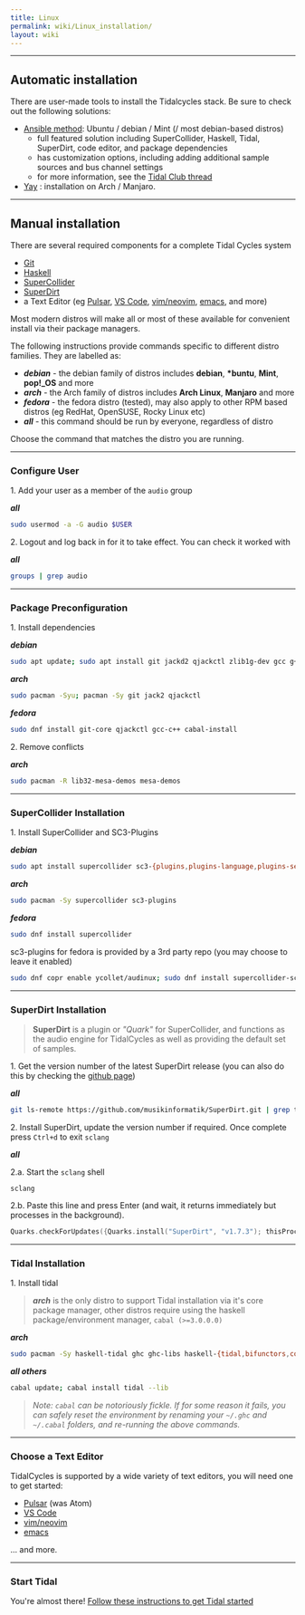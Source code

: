 ```yaml
---
title: Linux
permalink: wiki/Linux_installation/
layout: wiki
---
```


<translate>

-----

## Automatic installation

There are user-made tools to install the Tidalcycles stack. Be sure to check out the following solutions:
- [Ansible method](https://github.com/cleary/ansible-tidalcycles): Ubuntu / debian / Mint (/ most debian-based distros)
    - full featured solution including SuperCollider, Haskell, Tidal, SuperDirt, code editor, and package dependencies
    - has customization options, including adding additional sample sources and bus channel settings
    - for more information, see the [Tidal Club thread](https://club.tidalcycles.org/t/install-manage-upgrades-to-tidal-environment-with-a-single-command-on-ubuntu-debian-linux-mint-ansible-method/544)
- [Yay](https://roosnaflak.com/tech-and-research/install-tidal-cycles-on-arch-linux/) : installation on Arch / Manjaro.

-----

## Manual installation

There are several required components for a complete Tidal Cycles system 
 - [Git](https://git-scm.com/)
 - [Haskell](https://www.haskell.org/platform/)
 - [SuperCollider](https://supercollider.github.io/downloads)
 - [SuperDirt](https://github.com/musikinformatik/SuperDirt)
 - a Text Editor (eg [Pulsar](/getting-started/editor/Pulsar.md), [VS Code](/getting-started/editor/VS_Code.md), [vim/neovim](/getting-started/editor/Vim.md), [emacs](/getting-started/editor/Emacs.md), and more)
    
Most modern distros will make all or most of these available for convenient install via their package managers.

The following instructions provide commands specific to different distro families. They are labelled as:
 - ***debian*** - the debian family of distros includes **debian**, **\*buntu**, **Mint**, **pop!_OS** and more
 - ***arch*** - the Arch family of distros includes **Arch Linux**, **Manjaro** and more
 - ***fedora*** - the fedora distro (tested), may also apply to other RPM based distros (eg RedHat, OpenSUSE, Rocky Linux etc)
 - ***all*** - this command should be run by everyone, regardless of distro
    
Choose the command that matches the distro you are running.

---

### Configure User

1\. Add your user as a member of the `audio` group

***all***
```bash
sudo usermod -a -G audio $USER
```
    
2\. Logout and log back in for it to take effect. You can check it worked with

***all***

```bash
groups | grep audio
```
--- 
    
### Package Preconfiguration
    
1\. Install dependencies

***debian***
```bash
sudo apt update; sudo apt install git jackd2 qjackctl zlib1g-dev gcc g++ cabal-install
```

***arch***
```bash
sudo pacman -Syu; pacman -Sy git jack2 qjackctl
```

***fedora***
```bash
sudo dnf install git-core qjackctl gcc-c++ cabal-install
```

2\. Remove conflicts

***arch***
```bash
sudo pacman -R lib32-mesa-demos mesa-demos
```
---
    
### SuperCollider Installation
1\. Install SuperCollider and SC3-Plugins

***debian***
```bash
sudo apt install supercollider sc3-{plugins,plugins-language,plugins-server}
```
    
***arch***
```bash
sudo pacman -Sy supercollider sc3-plugins
```

***fedora***
```bash
sudo dnf install supercollider
```
sc3-plugins for fedora is provided by a 3rd party repo (you may choose to leave it enabled)
```bash
sudo dnf copr enable ycollet/audinux; sudo dnf install supercollider-sc3-plugins; sudo dnf copr disable ycollet/audinux;
```

---
    
### SuperDirt Installation
    
> **SuperDirt** is a plugin or *"Quark"* for SuperCollider, and functions as the audio engine for TidalCycles as well as providing the default set of samples.

1\. Get the version number of the latest SuperDirt release (you can also do this by checking the [github page](https://github.com/musikinformatik/SuperDirt/releases))

***all***
```bash
git ls-remote https://github.com/musikinformatik/SuperDirt.git | grep tags | tail -n1 | awk -F/ '{print $NF}'
```

2\. Install SuperDirt, update the version number if required. Once complete press `Ctrl+d` to exit `sclang`

***all***

2\.a. Start the `sclang` shell

```shell
sclang
```

2\.b. Paste this line and press Enter (and wait, it returns immediately but processes in the background).

```c
Quarks.checkForUpdates({Quarks.install("SuperDirt", "v1.7.3"); thisProcess.recompile()})
```
    
---
    
### Tidal Installation

1\. Install tidal

> ***arch*** is the only distro to support Tidal installation via it's core package manager, other distros require using the haskell package/environment manager, `cabal (>=3.0.0.0)` 

***arch***
```bash
sudo pacman -Sy haskell-tidal ghc ghc-libs haskell-{tidal,bifunctors,colour,hosc,mwc-random,network,primitive,random,vector,microspec}
```
            
***all others***
```bash
cabal update; cabal install tidal --lib
```

> *Note: `cabal` can be notoriously fickle. If for some reason it fails, you can safely reset the environment by renaming your `~/.ghc` and `~/.cabal` folders, and re-running the above commands.*

---
    
### Choose a Text Editor
TidalCycles is supported by a wide variety of text editors, you will need one to get started:
 - [Pulsar](/getting-started/editor/Pulsar.md) (was Atom)
 - [VS Code](/getting-started/editor/VS_Code.md)
 - [vim/neovim](/getting-started/editor/Vim.md)
 - [emacs](/getting-started/editor/Emacs.md)
    
... and more.

---

### Start Tidal
    
You're almost there! [Follow these instructions to get Tidal started](/getting-started/tidal_start.md)
    
</translate>
